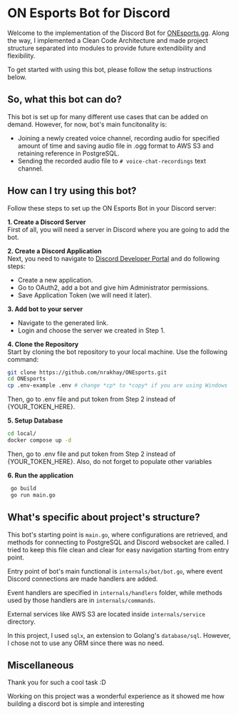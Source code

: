 # ON Esports Bot for Discord

Welcome to the implementation of the Discord Bot for [ONEsports.gg](https://onesports.gg/). Along the way, I implemented a Clean Code Architecture and made project structure separated into modules to provide future extendibility and flexibility.

To get started with using this bot, please follow the setup instructions below.

## So, what this bot can do?
This bot is set up for many different use cases that can be added on demand. However, for now, bot's main funcitonality is:

- Joining a newly created voice channel, recording audio for specified amount of time and saving audio file in .ogg format to AWS S3 and retaining reference in PostgreSQL.
- Sending the recorded audio file to `# voice-chat-recordings` text channel.

## How can I try using this bot?

Follow these steps to set up the ON Esports Bot in your Discord server:

**1. Create a Discord Server**  
First of all, you will need a server in Discord where you are going to add the bot.

**2. Create a Discord Application**  
Next, you need to navigate to [Discord Developer Portal](https://discord.com/developers/applications) and do following steps:

-   Create a new application.
-   Go to OAuth2, add a bot and give him Administrator permissions.
-   Save Application Token (we will need it later).

**3. Add bot to your server**

-   Navigate to the generated link.
-   Login and choose the server we created in Step 1.

**4. Clone the Repository**  
 Start by cloning the bot repository to your local machine. Use the following command:

```bash
git clone https://github.com/nrakhay/ONEsports.git
cd ONEsports
cp .env-example .env # change *cp* to *copy* if you are using Windows
```

Then, go to .env file and put token from Step 2 instead of {YOUR_TOKEN_HERE}.

**5. Setup Database**  

```bash
cd local/
docker compose up -d
```

Then, go to .env file and put token from Step 2 instead of {YOUR_TOKEN_HERE}. Also, do not forget to populate other variables

**6. Run the application**

```bash
 go build
 go run main.go
```

## What's specific about project's structure?
This bot's starting point is `main.go`, where configurations are retrieved, and methods for connecting to PostgreSQL and Discord websocket are called. I tried to keep this file clean and clear for easy navigation starting from entry point.

Entry point of bot's main functional is `internals/bot/bot.go`, where event Discord connections are made handlers are added.

Event handlers are specified in `internals/handlers` folder, while methods used by those handlers are in `internals/commands`.

External services like AWS S3 are located inside `internals/service` directory.

In this project, I used `sqlx`, an extension to Golang's `database/sql`. However, I chose not to use any ORM since there was no need.


## Miscellaneous
Thank you for such a cool task :D

Working on this project was a wonderful experience as it showed me how building a discord bot is simple and interesting